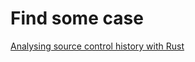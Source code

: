 # Find some case

[Analysing source control history with Rust](https://medium.com/thg-tech-blog/analysing-source-control-history-with-rust-ba766cf1f648)

